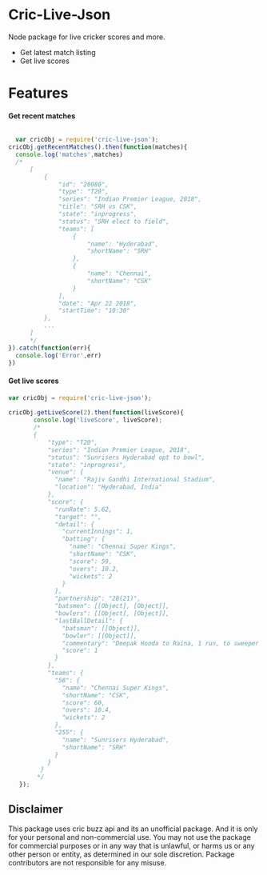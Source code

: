 # Cric-Live-Json

Node package for live cricker scores and more.

  - Get latest match listing
  - Get live scores

# Features

#### Get recent matches
  ```javascript
  
    var cricObj = require('cric-live-json');
cricObj.getRecentMatches().then(function(matches){
    console.log('matches',matches)
    /*
        [ 
            {
                "id": "20080",
                "type": "T20",
                "series": "Indian Premier League, 2018",
                "title": "SRH vs CSK",
                "state": "inprogress",
                "status": "SRH elect to field",
                "teams": [
                    {
                        "name": "Hyderabad",
                        "shortName": "SRH"
                    },
                    {
                        "name": "Chennai",
                        "shortName": "CSK"
                    }
                ],
                "date": "Apr 22 2018",
                "startTime": "10:30"
            },
            ...
        ] 
        */
}).catch(function(err){
    console.log('Error',err)
})

  ```
  
 #### Get live scores
 
 ```javascript
var cricObj = require('cric-live-json');
    
cricObj.getLiveScore(2).then(function(liveScore){
        console.log('liveScore', liveScore);
        /*
        {
            "type": "T20",
            "series": "Indian Premier League, 2018",
            "status": "Sunrisers Hyderabad opt to bowl",
            "state": "inprogress",
            "venue": {
              "name": "Rajiv Gandhi International Stadium",
              "location": "Hyderabad, India"
            },
            "score": {
              "runRate": 5.62,
              "target": "",
              "detail": {
                "currentInnings": 1,
                "batting": {
                  "name": "Chennai Super Kings",
                  "shortName": "CSK",
                  "score": 59,
                  "overs": 10.2,
                  "wickets": 2
                }
              },
              "partnership": "28(21)",
              "batsmen": [[Object], [Object]],
              "bowlers": [[Object], [Object]],
              "lastBallDetail": {
                "batsman": [[Object]],
                "bowler": [[Object]],
                "commentary": "Deepak Hooda to Raina, 1 run, to sweeper cover",
                "score": 1
              }
            },
            "teams": {
              "58": {
                "name": "Chennai Super Kings",
                "shortName": "CSK",
                "score": 60,
                "overs": 10.4,
                "wickets": 2
              },
              "255": {
                "name": "Sunrisers Hyderabad",
                "shortName": "SRH"
              }
            }
          }
         */
    });
 ```
 
 ## Disclaimer
 
This package uses cric buzz api and its an unofficial package. And it is only for your personal and non-commercial use. You may not use the package for commercial purposes or in any way that is unlawful, or harms us or any other person or entity, as determined in our sole discretion. Package contributors are not responsible for any misuse.
 
 